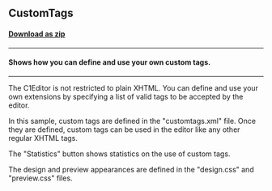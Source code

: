## CustomTags
#### [Download as zip](https://grapecity.github.io/DownGit/#/home?url=https://github.com/GrapeCity/ComponentOne-WinForms-Samples/tree/master/NetFramework\XHtmlEditor\VB\CustomTags)
____
#### Shows how you can define and use your own custom tags.
____
The C1Editor is not restricted to plain XHTML. You can define and use your own extensions by specifying a list of valid tags to be accepted by the editor. 

In this sample, custom tags are defined in the "customtags.xml" file. Once they are defined, custom tags can be used in the editor like any other regular XHTML tags. 

The "Statistics" button shows statistics on the use of custom tags. 

The design and preview appearances are defined in the "design.css" and "preview.css" files. 